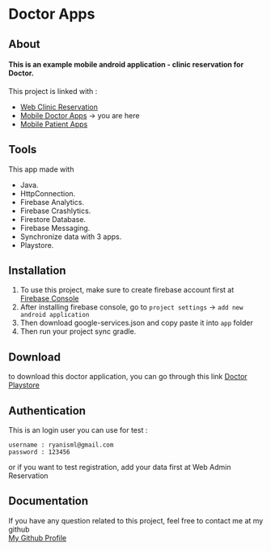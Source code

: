 # Doctor Apps
## About
#### This is an example mobile android application - clinic reservation for Doctor.
This project is linked with :
- [Web Clinic Reservation](https://github.com/ryanisml/klinik-reservation)
- [Mobile Doctor Apps](https://github.com/ryanisml/ismailid-dokter-app) -> you are here
- [Mobile Patient Apps](https://github.com/ryanisml/ismailid-pasien-app)

## Tools
This app made with
- Java.
- HttpConnection.
- Firebase Analytics.
- Firebase Crashlytics.
- Firestore Database.
- Firebase Messaging.
- Synchronize data with 3 apps.
- Playstore.

## Installation
1. To use this project, make sure to create firebase account first at [Firebase Console](https://console.firebase.google.com/)
2. After installing firebase console, go to `project settings` -> `add new android application`
3. Then download google-services.json and copy paste it into `app` folder
4. Then run your project sync gradle.

## Download
to download this doctor application, you can go through this link
[Doctor Playstore](https://play.google.com/store/apps/details?id=id.ismail.dokterapps)

## Authentication
This is an login user you can use for test :
```
username : ryanisml@gmail.com
password : 123456
```
or if you want to test registration, add your data first at Web Admin Reservation

## Documentation
If you have any question related to this project, feel free to contact me at my github <br/>
[My Github Profile](https://github.com/ryanisml)
